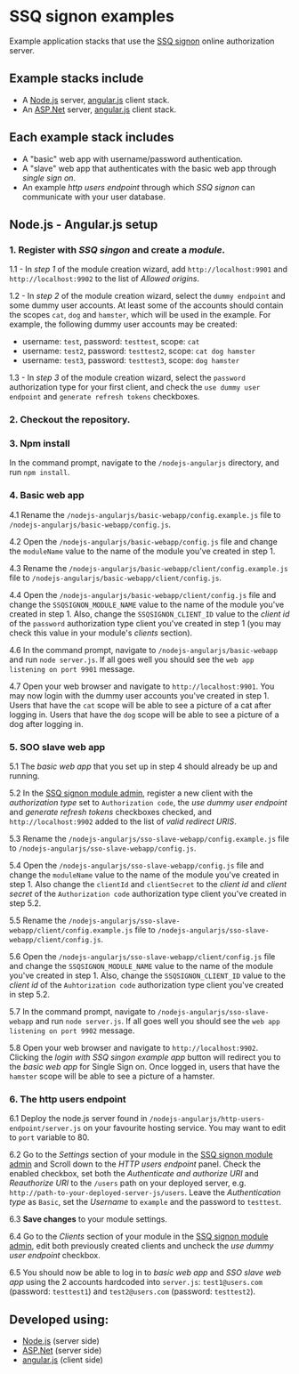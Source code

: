 # SSQ signon examples 
Example application stacks that use the [SSQ signon](https://www.ssqsignon.com) online authorization server.

## Example stacks include

- A [Node.js](https://nodejs.org) server, [angular.js](https://angularjs.org/) client stack.
- An [ASP.Net](http://www.asp.net/) server,  [angular.js](https://angularjs.org/) client stack.

## Each example stack includes

- A "basic" web app with username/password authentication.
- A "slave" web app that authenticates with the basic web app through *single sign on*.
- An example *http users endpoint* through which *SSQ signon* can communicate with your user database.
 

## Node.js - Angular.js setup

### 1. Register with *SSQ singon* and create a *module*.
 
1.1 - In *step 1* of the module creation wizard, add `http://localhost:9901` and `http://localhost:9902` to the list of *Allowed origins*.

1.2 - In *step 2* of the module creation wizard, select the `dummy endpoint` and some dummy user accounts.
At least some of the accounts should contain the scopes `cat`, `dog` and `hamster`, which will be used in the example.
For example, the following dummy user accounts may be created:

- username: `test`, password: `testtest`, scope: `cat`
- username: `test2`, password: `testtest2`, scope: `cat dog hamster`
- username: `test3`, password: `testtest3`, scope: `dog hamster`

1.3 - In *step 3* of the module creation wizard, select the `password` authorization type for your first client, and check
the `use dummy user endpoint` and `generate refresh tokens` checkboxes. 

### 2. Checkout the repository.

### 3. Npm install
In the command prompt, navigate to the `/nodejs-angularjs` directory, and run `npm install`.

### 4. Basic web app

4.1 Rename the `/nodejs-angularjs/basic-webapp/config.example.js` file to `/nodejs-angularjs/basic-webapp/config.js`.

4.2 Open the `/nodejs-angularjs/basic-webapp/config.js` file and change the `moduleName` value to the name of the module you've created in step 1.

4.3 Rename the `/nodejs-angularjs/basic-webapp/client/config.example.js` file to `/nodejs-angularjs/basic-webapp/client/config.js`.

4.4 Open the `/nodejs-angularjs/basic-webapp/client/config.js` file and change the `SSQSIGNON_MODULE_NAME` value to the name of the module you've created in step 1.
Also, change the `SSQSIGNON_CLIENT_ID` value to the *client id* of the `password` authorization type client you've created in step 1 (you may
check this value in your module's *clients* section).

4.6 In the command prompt, navigate to `/nodejs-angularjs/basic-webapp` and run `node server.js`. If all goes well you should see the
`web app listening on port 9901` message.

4.7 Open your web browser and navigate to `http://localhost:9901`. You may now login with the dummy user accounts you've created in step 1.
    Users that have the `cat` scope will be able to see a picture of a cat after logging in.
    Users that have the `dog` scope will be able to see a picture of a dog after logging in.
    
### 5. SOO slave web app

5.1 The *basic web app* that you set up in step 4 should already be up and running. 

5.2 In the [SSQ signon module admin](https://ssqsignon.com/moduleadmin), register a new client with the *authorization
 type* set to `Authorization code`, the *use dummy user endpoint* and *generate refresh tokens* checkboxes checked,
 and `http://localhost:9902` added to the list of *valid redirect URIS*. 

5.3 Rename the `/nodejs-angularjs/sso-slave-webapp/config.example.js` file to `/nodejs-angularjs/sso-slave-webapp/config.js`.

5.4 Open the `/nodejs-angularjs/sso-slave-webapp/config.js` file and change the `moduleName` value to the name of the module you've created in step 1.
  Also change the `clientId` and `clientSecret` to the *client id* and *client secret* of the `Authorization code`  authorization type client you've created in step 5.2.
  
5.5 Rename the `/nodejs-angularjs/sso-slave-webapp/client/config.example.js` file to `/nodejs-angularjs/sso-slave-webapp/client/config.js`.

5.6 Open the `/nodejs-angularjs/sso-slave-webapp/client/config.js` file and change the `SSQSIGNON_MODULE_NAME` value to the name of the module you've created in step 1.
Also, change the `SSQSIGNON_CLIENT_ID` value to the *client id* of the `Auhtorization code` authorization type client you've created in step 5.2.

5.7 In the command prompt, navigate to `/nodejs-angularjs/sso-slave-webapp` and run `node server.js`. If all goes well you should see the
`web app listening on port 9902` message.

5.8 Open your web browser and navigate to `http://localhost:9902`. Clicking the *login with SSQ singon example app* button will redirect you to the *basic web app*
  for Single Sign on. Once logged in, users that have the `hamster` scope will be able to see a picture of a hamster.
  
### 6. The http users endpoint

6.1 Deploy the node.js server found in `/nodejs-angularjs/http-users-endpoint/server.js` on your favourite hosting service. You may want to edit to `port`
    variable to 80.

6.2 Go to the *Settings* section of your module in the [SSQ signon module admin](https://ssqsignon.com/moduleadmin) and
Scroll down to the *HTTP users endpoint* panel. Check the enabled checkbox, set both the *Authenticate and authorize URI* and
*Reauthorize URI* to the `/users` path on your deployed server, e.g. `http://path-to-your-deployed-server-js/users`. Leave the
*Authentication type* as `Basic`, set the *Username* to `example` and the password to `testtest`.

6.3 **Save changes** to your module settings.

6.4 Go to the *Clients* section of your module in the [SSQ signon module admin](https://ssqsignon.com/moduleadmin),
edit both previously created clients and uncheck the *use dummy user endpoint* checkbox.

6.5 You should now be able to log in to *basic web app* and *SSO slave web app*  using the 2 accounts hardcoded into `server.js`:
`test1@users.com` (password: `testtest1`) and `test2@users.com` (password: `testtest2`).

## Developed using:

- [Node.js](https://nodejs.org) (server side) 
- [ASP.Net](http://www.asp.net/) (server side)
- [angular.js](https://angularjs.org/) (client side)



